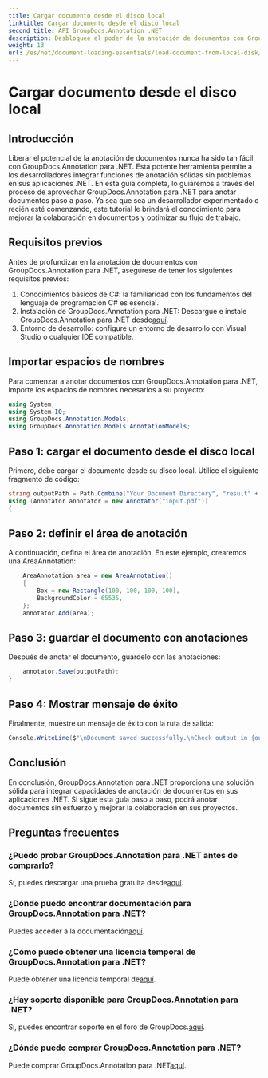 ```yaml
---
title: Cargar documento desde el disco local
linktitle: Cargar documento desde el disco local
second_title: API GroupDocs.Annotation .NET
description: Desbloquee el poder de la anotación de documentos con GroupDocs.Annotation para .NET. Integre perfectamente funciones de anotación en sus aplicaciones .NET.
weight: 13
url: /es/net/document-loading-essentials/load-document-from-local-disk/
---
```


# Cargar documento desde el disco local

## Introducción
Liberar el potencial de la anotación de documentos nunca ha sido tan fácil con GroupDocs.Annotation para .NET. Esta potente herramienta permite a los desarrolladores integrar funciones de anotación sólidas sin problemas en sus aplicaciones .NET. En esta guía completa, lo guiaremos a través del proceso de aprovechar GroupDocs.Annotation para .NET para anotar documentos paso a paso. Ya sea que sea un desarrollador experimentado o recién esté comenzando, este tutorial le brindará el conocimiento para mejorar la colaboración en documentos y optimizar su flujo de trabajo.
## Requisitos previos
Antes de profundizar en la anotación de documentos con GroupDocs.Annotation para .NET, asegúrese de tener los siguientes requisitos previos:
1. Conocimientos básicos de C#: la familiaridad con los fundamentos del lenguaje de programación C# es esencial.
2. Instalación de GroupDocs.Annotation para .NET: Descargue e instale GroupDocs.Annotation para .NET desde[aquí](https://releases.groupdocs.com/annotation/net/).
3. Entorno de desarrollo: configure un entorno de desarrollo con Visual Studio o cualquier IDE compatible.

## Importar espacios de nombres
Para comenzar a anotar documentos con GroupDocs.Annotation para .NET, importe los espacios de nombres necesarios a su proyecto:
```csharp
using System;
using System.IO;
using GroupDocs.Annotation.Models;
using GroupDocs.Annotation.Models.AnnotationModels;
```

## Paso 1: cargar el documento desde el disco local
Primero, debe cargar el documento desde su disco local. Utilice el siguiente fragmento de código:
```csharp
string outputPath = Path.Combine("Your Document Directory", "result" + Path.GetExtension("input.pdf"));
using (Annotator annotator = new Annotator("input.pdf"))
{
```
## Paso 2: definir el área de anotación
A continuación, defina el área de anotación. En este ejemplo, crearemos una AreaAnnotation:
```csharp
    AreaAnnotation area = new AreaAnnotation()
    {
        Box = new Rectangle(100, 100, 100, 100),
        BackgroundColor = 65535,
    };
    annotator.Add(area);
```
## Paso 3: guardar el documento con anotaciones
Después de anotar el documento, guárdelo con las anotaciones:
```csharp
    annotator.Save(outputPath);
}
```
## Paso 4: Mostrar mensaje de éxito
Finalmente, muestre un mensaje de éxito con la ruta de salida:
```csharp
Console.WriteLine($"\nDocument saved successfully.\nCheck output in {outputPath}.");
```

## Conclusión
En conclusión, GroupDocs.Annotation para .NET proporciona una solución sólida para integrar capacidades de anotación de documentos en sus aplicaciones .NET. Si sigue esta guía paso a paso, podrá anotar documentos sin esfuerzo y mejorar la colaboración en sus proyectos.
## Preguntas frecuentes
### ¿Puedo probar GroupDocs.Annotation para .NET antes de comprarlo?
 Sí, puedes descargar una prueba gratuita desde[aquí](https://releases.groupdocs.com/).
### ¿Dónde puedo encontrar documentación para GroupDocs.Annotation para .NET?
 Puedes acceder a la documentación[aquí](https://tutorials.groupdocs.com/annotation/net/).
### ¿Cómo puedo obtener una licencia temporal de GroupDocs.Annotation para .NET?
 Puede obtener una licencia temporal de[aquí](https://purchase.groupdocs.com/temporary-license/).
### ¿Hay soporte disponible para GroupDocs.Annotation para .NET?
 Sí, puedes encontrar soporte en el foro de GroupDocs.[aquí](https://forum.groupdocs.com/c/annotation/10).
### ¿Dónde puedo comprar GroupDocs.Annotation para .NET?
 Puede comprar GroupDocs.Annotation para .NET[aquí](https://purchase.groupdocs.com/buy).